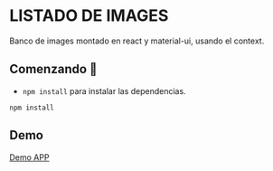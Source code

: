 # LISTADO DE IMAGES

Banco de images montado en react y material-ui, usando el context.

## Comenzando 🚀

- `npm install` para instalar las dependencias.

```
npm install
```

## Demo
[Demo APP](http://react-optional.gumidev.com?target=_blank)